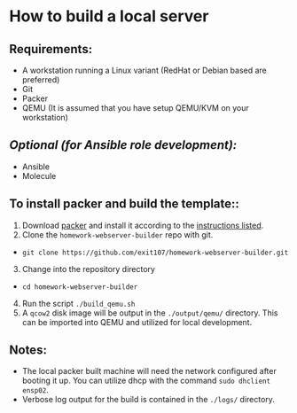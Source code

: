 # How to build a local server

## Requirements:
* A workstation running a Linux variant (RedHat or Debian based are preferred)
* Git
* Packer
* QEMU (It is assumed that you have setup QEMU/KVM on your workstation)
## _Optional (for Ansible role development):_
* Ansible
* Molecule

## To install packer and build the template::
1. Download [packer](https://packer.io/downloads.html) and install it according to the [instructions listed](https://packer.io/intro/getting-started/install.html#precompiled-binaries).
2. Clone the `homework-webserver-builder` repo with git.
  * `git clone https://github.com/exit107/homework-webserver-builder.git`
3. Change into the repository directory
  * `cd homework-webserver-builder`
4. Run the script `./build_qemu.sh`
5. A `qcow2` disk image will be output in the `./output/qemu/` directory. This can be imported into QEMU and utilized for local development. 

## Notes:
* The local packer built machine will need the network configured after booting it up. You can utilize dhcp with the command `sudo dhclient ensp02`.
* Verbose log output for the build is contained in the `./logs/` directory.
